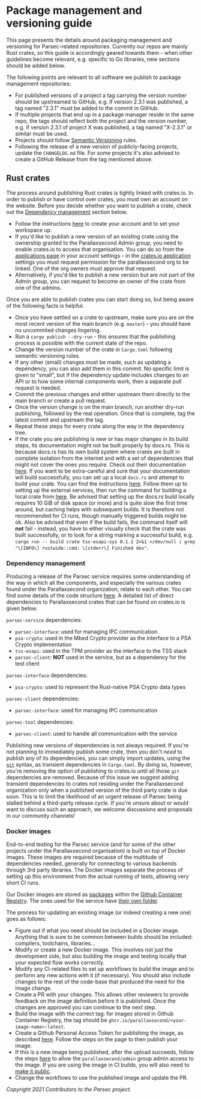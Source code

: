 # Package management and versioning guide

This page presents the details around packaging management and versioning for Parsec-related
repositories. Currently our repos are mainly Rust crates, so this guide is accordingly geared
towards them - when other guidelines become relevant, e.g. specific to Go libraries, new sections
should be added below.

The following points are relevant to all software we publish to package management repositories:

- For published versions of a project a tag carrying the version number should be upstreamed to
   GitHub, e.g. if version 2.3.1 was published, a tag named "2.3.1" must be added to the commit in
   GitHub.
- If multiple projects that end up in a package manager reside in the same repo, the tags should
   reflect both the project and the version number, e.g. if version 2.3.1 of project X was
   published, a tag named "X-2.3.1" or similar must be used.
- Projects should follow [Semantic Versioning](https://semver.org/) rules.
- Following the release of a new version of publicly-facing projects, update the `CHANGELOG.md`
   file. For some projects it's also advised to create a GitHub Release from the tag mentioned
   above.

## Rust crates

The process around publishing Rust crates is tightly linked with crates.io. In order to publish or
have control over crates, you must own an account on the website. Before you decide whether you want
to publish a crate, check out the [Dependency management](#dependency-management) section below.

- Follow the instructions [here](https://doc.rust-lang.org/cargo/reference/publishing.html) to
   create your account and to set your workspace up.
- If you'd like to publish a new version of an existing crate using the ownership granted to the
   Parallaxsecond Admin group, you need to enable crates.io to access that organisation. You can do
   so from the [applications page](https://github.com/settings/applications) in your account
   settings - in the [crates.io
   application](https://github.com/settings/connections/applications/9fe8110dfe185fe90b5c) settings
   you must request permission for the parallaxsecond org to be linked. One of the org owners must
   approve that request.
- Alternatively, if you'd like to publish a new version but are not part of the Admin group, you can
   request to become an owner of the crate from one of the admins.

Once you are able to publish crates you can start doing so, but being aware of the following facts
is helpful.

- Once you have settled on a crate to upstream, make sure you are on the most recent version of the
   main branch (e.g. `master`) - you should have no uncommited changes lingering.
- Run a `cargo publish --dry-run` - this ensures that the publishing process is possible with the
   current state of the repo.
- Change the version number of the crate in `Cargo.toml` following semantic versioning rules.
- If any other (small) changes must be made, such as updating a dependency, you can also add them in
   this commit. No specific limit is given to "small", but if the dependency update includes changes
   to an API or to how some internal components work, then a separate pull request is needed.
- Commit the previous changes and either upstream them directly to the main branch or create a pull
   request.
- Once the version change is on the main branch, run another dry-run publishing, followed by the
   real operation. Once that is complete, tag the latest commit and upstream the tag.
- Repeat these steps for every crate along the way in the dependency tree.
- If the crate you are publishing is new or has major changes in its build steps, its documentation
   might not be built properly by docs.rs. This is because docs.rs has its own build system where
   crates are built in complete isolation from the internet and with a set of dependencies that
   might not cover the ones you require. Check out their documentation
   [here](https://docs.rs/about/builds). If you want to be extra-careful and sure that your
   documentation will build successfully, you can set up a local `docs.rs` and attempt to build your
   crate. You can find the instructions
   [here](https://github.com/rust-lang/docs.rs#getting-started). Follow them up to setting up the
   external services, then run the command for building a local crate from
   [here](https://github.com/rust-lang/docs.rs#build-subcommand). Be advised that setting up the
   docs.rs build locally requires 10 GiB of disk space (or more) and is quite slow the first time
   around, but caching helps with subsequent builds. It is therefore not recommended for CI runs,
   though manually triggered builds might be ok. Also be advised that even if the build fails, the
   command itself will **not** fail - instead, you have to either visually check that the crate was
   built successfully, or to look for a string marking a successful build, e.g. `cargo run -- build
   crate tss-esapi-sys 0.1.1 2>&1 >/dev/null | grep "\[INFO\] rustwide::cmd: \[stderr\] Finished
   dev"`.

### Dependency management

Producing a release of the Parsec service requires some understanding of the way in which all the
components, and especially the various crates found under the Parallaxsecond organization, relate to
each other. You can find some details of the code structure
[here](../parsec_service/source_code_structure.md). A detailed list of direct dependencies to
Parallaxsecond crates that can be found on crates.io is given below.

`parsec-service` dependencies:

- `parsec-interface`: used for managing IPC communication
- `psa-crypto`: used in the Mbed Crypto provider as the interface to a PSA Crypto implementation
- `tss-esapi`: used in the TPM provider as the interface to the TSS stack
- `parsec-client`: **NOT** used in the service, but as a dependency for the test client

`parsec-interface` dependencies:

- `psa-crypto`: used to represent the Rust-native PSA Crypto data types

`parsec-client` dependencies:

- `parsec-interface`: used for managing IPC communication

`parsec-tool` dependencies:

- `parsec-client`: used to handle all communication with the service

Publishing new versions of dependencies is not always required. If you're not planning to
immediately publish some crate, then you don't *need* to publish any of its dependencies, you can
simply import updates, using the
[`git`](https://doc.rust-lang.org/cargo/reference/specifying-dependencies.html#specifying-dependencies-from-git-repositories)
syntax, as transient dependencies in `Cargo.toml`. By doing so, however, you're removing the option
of publishing to crates.io until all those `git` dependencies are removed. Because of this issue we
suggest adding transient dependencies to crates not residing under the Parallaxsecond organization
only when a published version of the third party crate is due soon. This is to limit the likelihood
of an urgent release of Parsec being stalled behind a third-party release cycle. If you're unsure
about or would want to discuss such an approach, we welcome discussions and proposals in our
community channels!

### Docker images

End-to-end testing for the Parsec service (and for some of the other projects under the
Parallaxsecond organisation) is built on top of Docker images. These images are required because of
the multitude of dependencies needed, generally for connecting to various backends through 3rd party
libraries. The Docker images separate the process of setting up this environment from the actual
running of tests, allowing very short CI runs.

Our Docker images are stored as [packages](https://github.com/orgs/parallaxsecond/packages) within
the [Github Container
Registry](https://docs.github.com/en/packages/guides/container-guides-for-github-packages). The ones
used for the service have [their own
folder](https://github.com/parallaxsecond/parsec/tree/main/e2e_tests/docker_image).

The process for updating an existing image (or indeed creating a new one) goes as follows:

- Figure out if what you need should be included in a Docker image. Anything that is sure to be
   common between builds should be included: compilers, toolchains, libraries...
- Modify or create a new Docker image. This involves not just the development side, but also
   building the image and testing locally that your expected flow works correctly.
- Modify any CI-related files to set up workflows to build the image and to perform any new actions
   with it (if necessary). You should also include changes to the rest of the code-base that
   produced the need for the image change.
- Create a PR with your changes. This allows other reviewers to provide feedback on the image
   definition before it is published. Once the changes are approved you can continue to the next
   step.
- Build the image with the correct tag: for images stored in Github Container Registry, the tag
   should be `ghcr.io/parallaxsecond/<your-image-name>:latest`.
- Create a Github Personal Access Token for publishing the image, as described
   [here](https://docs.github.com/en/packages/guides/pushing-and-pulling-docker-images). Follow the
   steps on the page to then publish your image.
- If this is a new image being published, after the upload succeeds, follow the steps
   [here](https://docs.github.com/en/packages/guides/configuring-access-control-and-visibility-for-container-images#configuring-access-to-container-images-for-an-organization)
   to allow the `parallaxsecond/admin` group admin access to the image. If you are using the image
   in CI builds, you will also need to [make it
   public](https://docs.github.com/en/packages/guides/configuring-access-control-and-visibility-for-container-images#configuring-visibility-of-container-images-for-an-organization).
- Change the workflows to use the published image and update the PR.

*Copyright 2021 Contributors to the Parsec project.*

